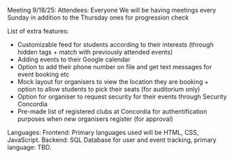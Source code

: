 Meeting 9/18/25:
Attendees: Everyone
We will be having meetings every Sunday in addition to the Thursday ones for progression check

List of extra features:

- Customizable feed for students according to their interests (through hidden tags + match with previously attended events)
- Adding events to their Google calendar
- Option to add their phone number on file and get text messages for event booking etc
- Mock layout for organisers to view the location they are booking + option to allow students to pick their seats (for auditorium only)
- Option for organiser to request security for their events through Security Concordia
- Pre-made list of registered clubs at Concordia for authentification purposes when new organisers register (for approval)

Languages: 
Frontend: Primary languages used will be HTML, CSS, JavaScript. 
Backend: SQL Database for user and event tracking, primary language: TBD.
